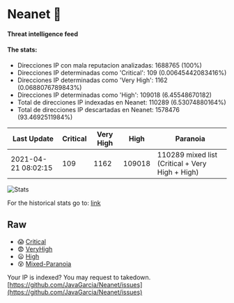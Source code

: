 # Neanet :hocho:
#### Threat intelligence feed
#### The stats:

- Direcciones IP con mala reputacion analizadas: 1688765 (100%)
- Direcciones IP determinadas como 'Critical':  109 (0.00645442083416%)
- Direcciones IP determinadas como 'Very High':  1162 (0.0688076789843%)
- Direcciones IP determinadas como 'High':  109018 (6.45548670182)
- Total de direcciones IP indexadas en Neanet:  110289 (6.53074880164%)
- Total de direcciones IP descartadas en Neanet:  1578476 (93.4692511984%)

| Last Update | Critical | Very High | High | Paranoia |
| --- | --- | --- | --- | --- |
| 2021-04-21 08:02:15 | 109 | 1162 | 109018 | 110289 mixed list (Critical + Very High + High)|

![Stats](https://docs.google.com/spreadsheets/d/e/2PACX-1vSnaNMIXVabIpDJjufMlzH7poXnshF3mgd8Is1g9ytUEzVsP5my4Trn8f-xkoLLQ38xpL3HtmUexLo6/pubchart?oid=501124687&format=image)

For the historical stats go to: [link](/stats.csv)
## Raw
- :scream: [Critical](https://raw.githubusercontent.com/JavaGarcia/Neanet/master/blacklists/neanet_critical.txt)
- :fearful: [VeryHigh](https://raw.githubusercontent.com/JavaGarcia/Neanet/master/blacklists/neanet_veryHigh.txtt)
- :frowning: [High](https://raw.githubusercontent.com/JavaGarcia/Neanet/master/blacklists/neanet_high.txt)
- :dizzy_face: [Mixed-Paranoia](https://raw.githubusercontent.com/JavaGarcia/Neanet/master/blacklists/neanet_all.txt)


Your IP is indexed? You may request to takedown. [https://github.com/JavaGarcia/Neanet/issues](https://github.com/JavaGarcia/Neanet/issues)



















































































































































































































































































































































































































































































































































































































































































































































































































































































































































































































































































































































































































































































































































































































































































































































































































































































































































































































































































































































































































































































































































































































































































































































































































































































































































































































































































































































































































































































































































































































































































































































































































































































































































































































































































































































































































































































































































































































































































































































































































































































































































































































































































































































































































































































































































































































































































































































































































































































































































































































































































































































































































































































































































































































































































































































































































































































































































































































































































































































































